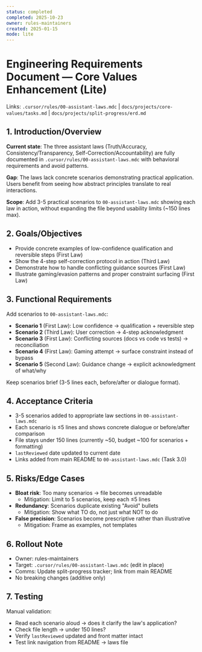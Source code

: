 ```yaml
---
status: completed
completed: 2025-10-23
owner: rules-maintainers
created: 2025-01-15
mode: lite
---
```


# Engineering Requirements Document — Core Values Enhancement (Lite)

Links: `.cursor/rules/00-assistant-laws.mdc` | `docs/projects/core-values/tasks.md` | `docs/projects/split-progress/erd.md`

## 1. Introduction/Overview

**Current state**: The three assistant laws (Truth/Accuracy, Consistency/Transparency, Self-Correction/Accountability) are fully documented in `.cursor/rules/00-assistant-laws.mdc` with behavioral requirements and avoid patterns.

**Gap**: The laws lack concrete scenarios demonstrating practical application. Users benefit from seeing how abstract principles translate to real interactions.

**Scope**: Add 3-5 practical scenarios to `00-assistant-laws.mdc` showing each law in action, without expanding the file beyond usability limits (~150 lines max).

## 2. Goals/Objectives

- Provide concrete examples of low-confidence qualification and reversible steps (First Law)
- Show the 4-step self-correction protocol in action (Third Law)
- Demonstrate how to handle conflicting guidance sources (First Law)
- Illustrate gaming/evasion patterns and proper constraint surfacing (First Law)

## 3. Functional Requirements

Add scenarios to `00-assistant-laws.mdc`:

- **Scenario 1** (First Law): Low confidence → qualification + reversible step
- **Scenario 2** (Third Law): User correction → 4-step acknowledgment
- **Scenario 3** (First Law): Conflicting sources (docs vs code vs tests) → reconciliation
- **Scenario 4** (First Law): Gaming attempt → surface constraint instead of bypass
- **Scenario 5** (Second Law): Guidance change → explicit acknowledgment of what/why

Keep scenarios brief (3-5 lines each, before/after or dialogue format).

## 4. Acceptance Criteria

- 3-5 scenarios added to appropriate law sections in `00-assistant-laws.mdc`
- Each scenario is ≤5 lines and shows concrete dialogue or before/after comparison
- File stays under 150 lines (currently ~50, budget ~100 for scenarios + formatting)
- `lastReviewed` date updated to current date
- Links added from main README to `00-assistant-laws.mdc` (Task 3.0)

## 5. Risks/Edge Cases

- **Bloat risk**: Too many scenarios → file becomes unreadable
  - Mitigation: Limit to 5 scenarios, keep each ≤5 lines
- **Redundancy**: Scenarios duplicate existing "Avoid" bullets
  - Mitigation: Show what TO do, not just what NOT to do
- **False precision**: Scenarios become prescriptive rather than illustrative
  - Mitigation: Frame as examples, not templates

## 6. Rollout Note

- Owner: rules-maintainers
- Target: `.cursor/rules/00-assistant-laws.mdc` (edit in place)
- Comms: Update split-progress tracker; link from main README
- No breaking changes (additive only)

## 7. Testing

Manual validation:

- Read each scenario aloud → does it clarify the law's application?
- Check file length → under 150 lines?
- Verify `lastReviewed` updated and front matter intact
- Test link navigation from README → laws file
